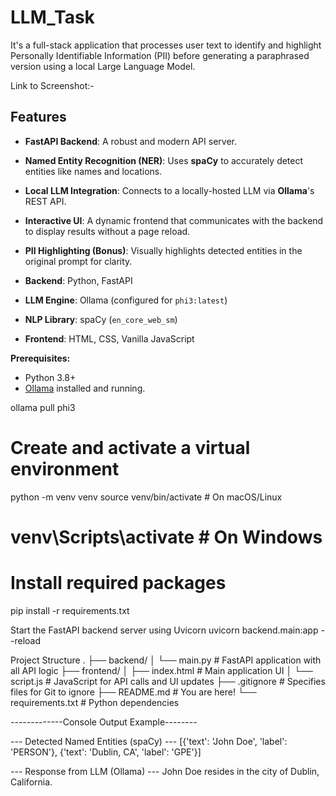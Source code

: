 # LLM_Task
It's a full-stack application that processes user text to identify and highlight Personally Identifiable Information (PII) before generating a paraphrased version using a local Large Language Model.

Link to Screenshot:-

## Features

- **FastAPI Backend**: A robust and modern API server.
- **Named Entity Recognition (NER)**: Uses **spaCy** to accurately detect entities like names and locations.
- **Local LLM Integration**: Connects to a locally-hosted LLM via **Ollama**'s REST API.
- **Interactive UI**: A dynamic frontend that communicates with the backend to display results without a page reload.
- **PII Highlighting (Bonus)**: Visually highlights detected entities in the original prompt for clarity.



- **Backend**: Python, FastAPI
- **LLM Engine**: Ollama (configured for `phi3:latest`)
- **NLP Library**: spaCy (`en_core_web_sm`)
- **Frontend**: HTML, CSS, Vanilla JavaScript


**Prerequisites:**
- Python 3.8+
- [Ollama](https://ollama.com/) installed and running.

ollama pull phi3
# Create and activate a virtual environment
python -m venv venv
source venv/bin/activate  # On macOS/Linux
# venv\Scripts\activate    # On Windows

# Install required packages
pip install -r requirements.txt

Start the FastAPI backend server using Uvicorn
uvicorn backend.main:app --reload

Project Structure
.
├── backend/
│   └── main.py         # FastAPI application with all API logic
├── frontend/
│   ├── index.html      # Main application UI
│   └── script.js       # JavaScript for API calls and UI updates
├── .gitignore          # Specifies files for Git to ignore
├── README.md           # You are here!
└── requirements.txt    # Python dependencies

-------------Console Output Example--------

--- Detected Named Entities (spaCy) ---
[{'text': 'John Doe', 'label': 'PERSON'}, {'text': 'Dublin, CA', 'label': 'GPE'}]

--- Response from LLM (Ollama) ---
John Doe resides in the city of Dublin, California.
